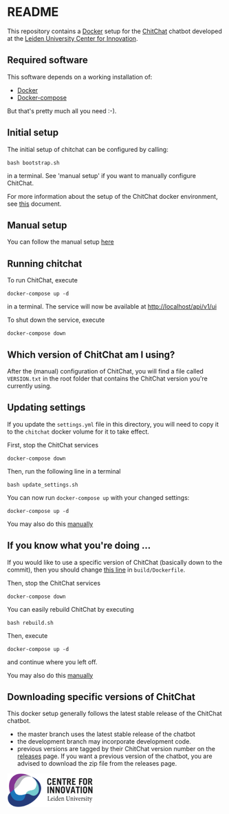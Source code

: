 # README

This repository contains a [Docker](https://www.docker.com/) setup for the [ChitChat](https://bitbucket.org/arvid/chitchat/overview) chatbot developed at the [Leiden University Center for Innovation](https://www.centre4innovation.org/).

## Required software

This software depends on a working installation of:

- [Docker](https://www.docker.com/get-started)
- [Docker-compose](https://docs.docker.com/compose/install/)

But that's pretty much all you need :-).

## Initial setup

The initial setup of chitchat can be configured by calling:

```
bash bootstrap.sh
```

in a terminal. See 'manual setup' if you want to manually configure ChitChat.

For more information about the setup of the ChitChat docker environment, see [this](https://github.com/JasperHG90/chitchat-docker/blob/master/docs/chitchat_docker.md) document.

## Manual setup

You can follow the manual setup [here](https://github.com/JasperHG90/chitchat-docker/blob/master/docs/manual_setup.md)

## Running chitchat

To run ChitChat, execute

```
docker-compose up -d
```

in a terminal. The service will now be available at [http://localhost/api/v1/ui](http://localhost/api/v1/ui)

To shut down the service, execute

```
docker-compose down
```

## Which version of ChitChat am I using?

After the (manual) configuration of ChitChat, you will find a file called `VERSION.txt` in the root folder that contains the ChitChat version you're currently using.

## Updating settings

If you update the `settings.yml` file in this directory, you will need to copy it to the `chitchat` docker volume for it to take effect.

First, stop the ChitChat services

```
docker-compose down
```

Then, run the following line in a terminal

```
bash update_settings.sh
```

You can now run `docker-compose up` with your changed settings:

```
docker-compose up -d
```

You may also do this [manually](https://github.com/JasperHG90/chitchat-docker/blob/master/docs/manual_settings.md)

## If you know what you're doing ...

If you would like to use a specific version of ChitChat (basically down to the commit), then you should change [this line](https://github.com/JasperHG90/chitchat-docker/blob/master/build/Dockerfile#L5) in `build/Dockerfile`.

Then, stop the ChitChat services

```
docker-compose down
```

You can easily rebuild ChitChat by executing

```
bash rebuild.sh
```

Then, execute

```
docker-compose up -d
```

and continue where you left off.

You may also do this [manually](https://github.com/JasperHG90/chitchat-docker/blob/master/docs/manual_rebuild.md)

## Downloading specific versions of ChitChat

This docker setup generally follows the latest stable release of the ChitChat chatbot.

* the master branch uses the latest stable release of the chatbot
* the development branch may incorporate development code.
* previous versions are tagged by their ChitChat version number on the [releases](https://github.com/JasperHG90/chitchat-docker/releases) page. If you want a previous  version of the chatbot, you are advised to download the zip file from the releases page.

<img src="docs/img/center-for-innovation.png" width="200">
